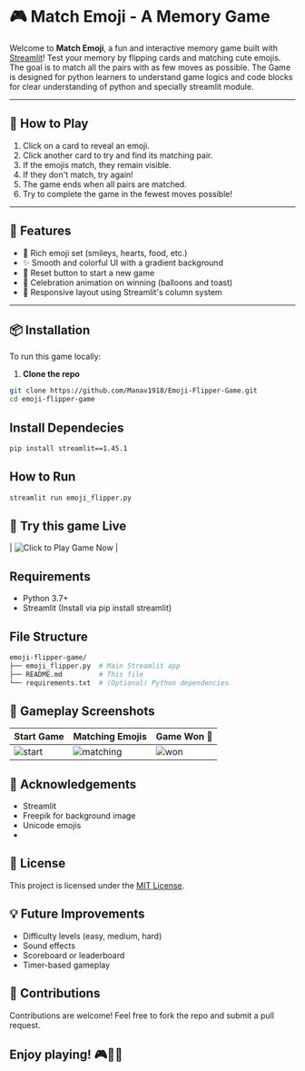 # 🎮 Match Emoji - A Memory Game

Welcome to **Match Emoji**, a fun and interactive memory game built with [Streamlit](https://streamlit.io/)! Test your memory by flipping cards and matching cute emojis. The goal is to match all the pairs with as few moves as possible.
The Game is designed for python learners to understand game logics and code blocks for clear understanding of python and specially streamlit module.

---

## 🧠 How to Play

1. Click on a card to reveal an emoji.
2. Click another card to try and find its matching pair.
3. If the emojis match, they remain visible.
4. If they don't match, try again!
5. The game ends when all pairs are matched.
6. Try to complete the game in the fewest moves possible!

---

## 🚀 Features

- 🎨 Rich emoji set (smileys, hearts, food, etc.)
- ✨ Smooth and colorful UI with a gradient background
- 🔁 Reset button to start a new game
- 🎈 Celebration animation on winning (balloons and toast)
- 📱 Responsive layout using Streamlit's column system

---

## 📦 Installation

To run this game locally:

1. **Clone the repo**

```bash
git clone https://github.com/Manav1918/Emoji-Flipper-Game.git
cd emoji-flipper-game
```
## Install Dependecies
```bash
pip install streamlit==1.45.1
```
## How to Run
```bash
streamlit run emoji_flipper.py
```
## 🎈 Try this game Live
| ![Click to Play Game Now](https://cid-emoji-flipper-game.streamlit.app) |
## Requirements
- Python 3.7+
- Streamlit (Install via pip install streamlit)
## File Structure
```bash
emoji-flipper-game/
├── emoji_flipper.py  # Main Streamlit app
├── README.md         # This file
└── requirements.txt  # (Optional) Python dependencies
```
## 📸 Gameplay Screenshots
| Start Game  | Matching Emojis | Game Won 🎉 |
| ----------- | --------------- | ----------- |
| ![start](https://github.com/user-attachments/assets/715d3973-b2d3-4d08-987b-281e5a945c4c)| ![matching](https://github.com/user-attachments/assets/47fb517c-4682-4502-aa53-b009d835eae0)| ![won](https://github.com/user-attachments/assets/5fb2090d-92a4-4041-a9a6-4e8a66507c17)|

## 🙌 Acknowledgements
- Streamlit
- Freepik for background image
- Unicode emojis
- 
## 📃 License
This project is licensed under the [MIT License](https://github.com/Manav1918/Emoji-Flipper-Game/blob/main/LICENSE).

## 💡 Future Improvements
- Difficulty levels (easy, medium, hard)
- Sound effects
- Scoreboard or leaderboard
- Timer-based gameplay

## 🤝 Contributions
Contributions are welcome! Feel free to fork the repo and submit a pull request.
## Enjoy playing! 🎮🧠💡
```bash
